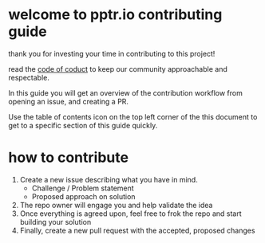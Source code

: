 # welcome to pptr.io contributing guide

thank you for investing your time in contributing to this project!

read the [code of coduct](CODE_OF_CONDUCT.md) to keep our community approachable and respectable.

In this guide you will get an overview of the contribution workflow from opening an issue, and creating a PR.

Use the table of contents icon on the top left corner of the this document to get to a specific section of this guide quickly.

# how to contribute

1. Create a new issue describing what you have in mind.
    - Challenge / Problem statement
    - Proposed approach on solution
2. The repo owner will engage you and help validate the idea
3. Once everything is agreed upon, feel free to frok the repo and start building your solution
4. Finally, create a new pull request with the accepted, proposed changes